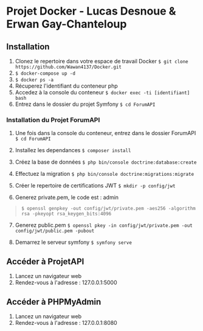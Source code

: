 # Projet Docker - Lucas Desnoue & Erwan Gay-Chanteloup

## Installation 

1. Clonez le repertoire dans votre espace de travail Docker `$ git clone https://github.com/Wawan4137/Docker.git` 
2. `$ docker-compose up -d`
3. `$ docker ps -a`
4. Récuperez l'identifiant du conteneur php
5. Accedez à la console du conteneur `$ docker exec -ti [identifiant] bash`
6. Entrez dans le dossier du projet Symfony `$ cd ForumAPI`

### Installation du Projet ForumAPI

1. Une fois dans la console du conteneur, entrez dans le dossier ForumAPI 
`$ cd ForumAPI`

2. Installez les dependances 
`$ composer install`

3. Créez la base de données 
`$ php bin/console doctrine:database:create`

4. Effectuez la migration 
`$ php bin/console doctrine:migrations:migrate`

5. Créer le repertoire de certifications JWT
`$ mkdir -p config/jwt`

6. Generez private.pem, le code est : admin
> `$ openssl genpkey -out config/jwt/private.pem -aes256 -algorithm rsa -pkeyopt rsa_keygen_bits:4096`

7. Generez public.pem
`$ openssl pkey -in config/jwt/private.pem -out config/jwt/public.pem -pubout`

8. Demarrez le serveur symfony
`$ symfony serve`

## Accéder à ProjetAPI

1. Lancez un navigateur web
2. Rendez-vous à l'adresse : 127.0.0.1:5000

## Accéder à PHPMyAdmin

1. Lancez un navigateur web
2. Rendez-vous à l'adresse : 127.0.0.1:8080

